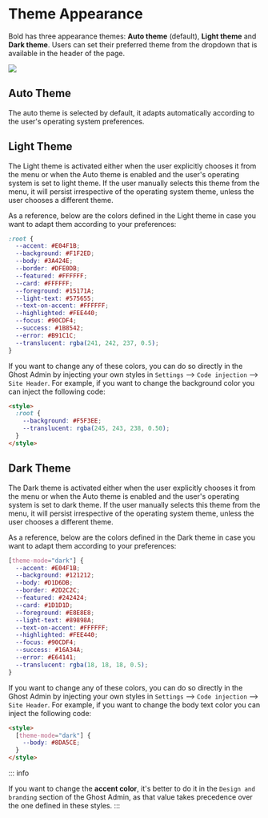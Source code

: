 # Theme Appearance

Bold has three appearance themes: **Auto theme** (default), **Light theme** and **Dark theme**. Users can set their preferred theme from the dropdown that is available in the header of the page.

![](https://res.cloudinary.com/edev/image/upload/v1708185486/bold/CleanShot_2024-02-17_at_16.20.44.jpg)

## Auto Theme

The auto theme is selected by default, it adapts automatically according to the user's operating system preferences.

## Light Theme

The Light theme is activated either when the user explicitly chooses it from the menu or when the Auto theme is enabled and the user's operating system is set to light theme. If the user manually selects this theme from the menu, it will persist irrespective of the operating system theme, unless the user chooses a different theme.

As a reference, below are the colors defined in the Light theme in case you want to adapt them according to your preferences:

```css
:root {
  --accent: #E04F1B;
  --background: #F1F2ED;
  --body: #3A424E;
  --border: #DFE0DB;
  --featured: #FFFFFF;
  --card: #FFFFFF;
  --foreground: #15171A;
  --light-text: #575655;
  --text-on-accent: #FFFFFF;
  --highlighted: #FEE440;
  --focus: #90CDF4;
  --success: #1B8542;
  --error: #B91C1C;
  --translucent: rgba(241, 242, 237, 0.5);
}
```


If you want to change any of these colors, you can do so directly in the Ghost Admin by injecting your own styles in `Settings` --> `Code injection` --> `Site Header`. For example, if you want to change the background color you can inject the following code:

```html
<style>
  :root {
    --background: #F5F3EE;
    --translucent: rgba(245, 243, 238, 0.50);
  }
</style>
```

## Dark Theme

The Dark theme is activated either when the user explicitly chooses it from the menu or when the Auto theme is enabled and the user's operating system is set to dark theme. If the user manually selects this theme from the menu, it will persist irrespective of the operating system theme, unless the user chooses a different theme.

As a reference, below are the colors defined in the Dark theme in case you want to adapt them according to your preferences:

```css
[theme-mode="dark"] {
  --accent: #E04F1B;
  --background: #121212;
  --body: #D1D6DB;
  --border: #2D2C2C;
  --featured: #242424;
  --card: #1D1D1D;
  --foreground: #E8E8E8;
  --light-text: #89898A;
  --text-on-accent: #FFFFFF;
  --highlighted: #FEE440;
  --focus: #90CDF4;
  --success: #16A34A;
  --error: #E64141;
  --translucent: rgba(18, 18, 18, 0.5);
}
```

If you want to change any of these colors, you can do so directly in the Ghost Admin by injecting your own styles in `Settings` --> `Code injection` --> `Site Header`. For example, if you want to change the body text color you can inject the following code:

```html
<style>
  [theme-mode="dark"] {
    --body: #8DA5CE;
  }
</style>
```

::: info

If you want to change the **accent color**, it's better to do it in the `Design and branding` section of the Ghost Admin, as that value takes precedence over the one defined in these styles.
:::
